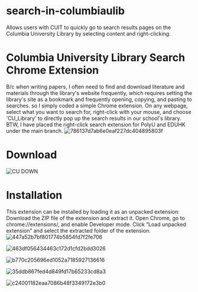 # search-in-columbiaulib
Allows users with CUIT to quickly go to search results pages on the Columbia University Library by selecting content and right-clicking.
# Columbia University Library Search Chrome Extension
B/c when writing papers, I often need to find and download literature and materials through the library's website frequently, which requires setting the library's site as a bookmark and frequently opening, copying, and pasting to searches. so I simply coded a simple Chrome extension.
On any webpage, select what you want to search for, right-click with your mouse, and choose 'CU_Library' to directly pop up the search results in our school's library.
BTW, I have placed the right-click search extension for PolyU and EDUHK under the main branch.
![786137d7ab6e0eaf227dc404895803f](https://github.com/R8yc/search-in-columbiaulib/assets/148554352/7e9ecb4d-72a3-4453-97da-357e087c34f7)
# Download
![CU DOWN](https://github.com/R8yc/search-in-columbiaulib/assets/148554352/5086a42b-be6e-44e0-a0ef-ae4acff10db5)
# Installation
This extension can be installed by loading it as an unpacked extension:
Download the ZIP file of the extension and extract it.
Open Chrome, go to chrome://extensions/, and enable Developer mode.
Click “Load unpacked extension” and select the extracted folder of the extension.
![447a52b7bf801774b5854fd7f2fe706](https://github.com/R8yc/search-in-columbiaulib/assets/148554352/3e34f322-14af-4f67-abf3-193a7f53c6a5)

![463df056434463c172d1cfd2bdd3026](https://github.com/R8yc/search-in-columbiaulib/assets/148554352/8b54d25a-c1a7-43c3-869c-384a0ed7ab5a)

![b770c205696ed1052a7185927136616](https://github.com/R8yc/search-in-columbiaulib/assets/148554352/a0359f8f-c79f-4d25-a1bc-5361832b3a7c)

![35ddb867fed4d849fd17b65233cd8a3](https://github.com/R8yc/search-in-columbiaulib/assets/148554352/1ce56d17-4c28-4fca-84bc-208b404aff9e)

![c24001182eaa7086b48f3349172e3b0](https://github.com/R8yc/search-in-columbiaulib/assets/148554352/4a9abc02-817d-4ff7-b041-92f871aed944)
